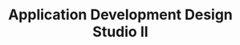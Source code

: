 ---
title: Application Development Design Studio II
number: IST 361
academic-home: IST
course-type: [Additional]
description:  
bulletin-link: http://bulletins.psu.edu/undergrad/courses/i/ist/361
pathway-list: [Interactive Media Developer]
---
